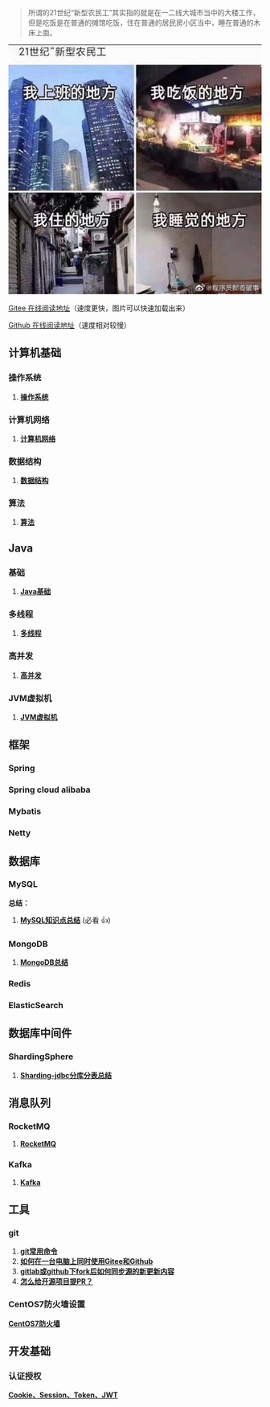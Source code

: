 

> 所谓的21世纪“新型农民工”其实指的就是在一二线大城市当中的大楼工作，但是吃饭是在普通的摊馆吃饭，住在普通的居民房小区当中，睡在普通的木床上面。

![](./media/pictures/it.jpg)

[Gitee 在线阅读地址](https://farmer-it.gitee.io/javastudy)（速度更快，图片可以快速加载出来）

[Github 在线阅读地址](https://farmer-liuz1024.github.io/javastudy/#/)（速度相对较慢）


## 计算机基础

### 操作系统
1. **[操作系统](./docs/NetWork.md)**     

### 计算机网络
1. **[计算机网络](./docs/NetWork.md)** 

### 数据结构
1. **[数据结构](./docs/NetWork.md)** 

### 算法
1. **[算法](./docs/NetWork.md)** 



## Java

### 基础
1. **[Java基础](./docs/java/basis/java基础知识.md)**

### 多线程
1. **[多线程](./docs/java/thead/多线程.md)**

### 高并发
1. **[高并发](./docs/java/forkjion/高并发.md)**

### JVM虚拟机
1. **[JVM虚拟机](./docs/java/jvm/JVM虚拟机.md)**

## 框架

### Spring

### Spring cloud alibaba

### Mybatis

### Netty



## 数据库

### MySQL
**总结：**
1. **[MySQL知识点总结](docs/database/mysql/MySQL总结.md)** (必看 :+1:)

### MongoDB
1. **[MongoDB总结](docs/database/mongodb/MongoDB总结.md)**

### Redis

### ElasticSearch 

## 数据库中间件

### ShardingSphere
1. **[Sharding-jdbc分库分表总结](./docs/framework/shardingsphere/数据库分片.md)**

## 消息队列

### RocketMQ
1. **[RocketMQ](./doc/RocketMQ.md)**

### Kafka
1. **[Kafka](./doc/Kafaka.md)**

## 工具
### git
1. **[git常用命令](./docs/tools/git/git.md)**
2. **[如何在一台电脑上同时使用Gitee和Github](./docs/tools/git/gitee_and_github.md)**
3. **[gitlab或github下fork后如何同步源的新更新内容](./docs/tools/git/gitee_or_github_upstream.md)**
4. **[怎么给开源项目提PR？](./docs/tools/git/pr.md)**

### CentOS7防火墙设置
**[CentOS7防火墙](./docs/tools/centos/防火墙设置.md)**


## 开发基础

### 认证授权
**[Cookie、Session、Token、JWT](./docs/basis/认证授权.md)**



